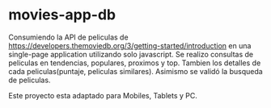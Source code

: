 # movies-app-db
Consumiendo la API de peliculas de https://developers.themoviedb.org/3/getting-started/introduction en una single-page application utilizando solo javascript. Se realizo consultas de peliculas en tendencias, populares, proximos y top. Tambien los detalles de cada peliculas(puntaje, peliculas similares). Asimismo se validó la busqueda de peliculas.

Este proyecto esta adaptado para Mobiles, Tablets y PC.